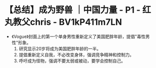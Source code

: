 # 【总结】成为野兽 ｜中国力量 - P1 - 红丸教父chris - BV1kP411m7LN

-   《Vogue》封面上的第一个单身男性重新定义了美国肥胖年龄，提倡"毒性男性"形象。
    1.  研究显示20岁将成为美国肥胖年龄的一半。
    2.  提倡重新定义自我，不必改变身体，强调竞争精神和控制力。
    3.  呼吁成为怪物，强调不要太弱或被动，要学会控制自己。